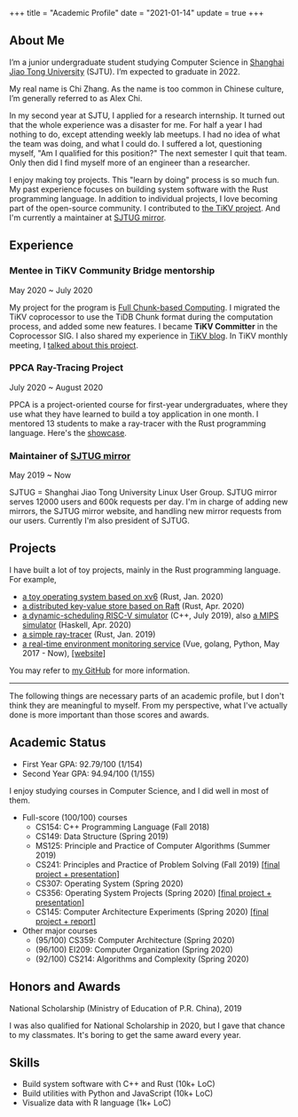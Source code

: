 +++
title = "Academic Profile"
date = "2021-01-14"
update = true
+++


## About Me

I’m a junior undergraduate student studying Computer Science in
[Shanghai Jiao Tong University](http://en.sjtu.edu.cn/) (SJTU).
I’m expected to graduate in 2022.

My real name is Chi Zhang. As the name is too common in Chinese culture, I’m generally
referred to as Alex Chi.

In my second year at SJTU, I applied for a research internship.
It turned out that the whole experience was a disaster for me. For half a year
I had nothing to do, except attending weekly lab meetups. I had no idea of what
the team was doing, and what I could do. I suffered a lot, questioning myself,
"Am I qualified for this position?" The next semester I quit that team.
Only then did I find myself more of an engineer than a researcher.

I enjoy making toy projects. This "learn by doing" process is so much fun. My past
experience focuses on building system software with the Rust programming language.
In addition to individual projects, I love becoming part of the open-source
community. I contributed to [the TiKV project](https://tikv.org). And I'm
currently a maintainer at [SJTUG mirror](https://mirrors.sjtug.sjtu.edu.cn).

## Experience

### Mentee in TiKV Community Bridge mentorship

May 2020 ~ July 2020

My project for the program is [Full Chunk-based Computing](https://github.com/tikv/tikv/issues/7724).
I migrated the TiKV coprocessor to use the TiDB Chunk format
during the computation process, and added some new features.
I became **TiKV Committer** in the Coprocessor SIG. I also shared my experience
in [TiKV blog](https://tikv.org/blog/communitybridge-mentorship/).
In TiKV monthly meeting, I [talked about this project](https://youtu.be/46zhiiDBT5w?t=682).

### PPCA Ray-Tracing Project

July 2020 ~ August 2020

PPCA is a project-oriented course for first-year undergraduates,
where they use what they have learned to build a toy application
in one month. I mentored 13 students to make
a ray-tracer with the Rust programming language. Here's the
[showcase](https://github.com/skyzh/raytracer-tutorial/issues/9).

### Maintainer of [SJTUG mirror](https://mirrors.sjtug.sjtu.edu.cn) 

May 2019 ~ Now

SJTUG = Shanghai Jiao Tong University Linux User Group.
SJTUG mirror serves 12000 users and 600k requests per day. I'm
in charge of adding new mirrors, the SJTUG mirror website, and handling
new mirror requests from our users. Currently I'm also president of SJTUG.

## Projects

I have built a lot of toy projects, mainly in the Rust programming language. For example,

* [a toy operating system based on xv6](https://github.com/skyzh/core-os-riscv) (Rust, Jan. 2020)
* [a distributed key-value store based on Raft](https://github.com/skyzh/raft-kvs) (Rust, Apr. 2020)
* [a dynamic-scheduling RISC-V simulator](https://github.com/skyzh/RISCV-Simulator) (C++, July 2019),
  also [a MIPS simulator](https://github.com/skyzh/mips-simulator) (Haskell, Apr. 2020)
* [a simple ray-tracer](https://github.com/skyzh/raytracer.rs) (Rust, Jan. 2019)
* [a real-time environment monitoring service](https://github.com/skyzh/BlueSense)
  (Vue, golang, Python, May 2017 - Now), [[website]](https://bluesense.skyzh.xyz)

You may refer to [my GitHub](https://github.com/skyzh/) for more information.

---

The following things are necessary parts of an academic profile, but I don't think they are meaningful
to myself. From my perspective, what I've actually done is more important than those scores and awards.

## Academic Status

* First Year GPA: 92.79/100 (1/154)
* Second Year GPA: 94.94/100 (1/155)

I enjoy studying courses in Computer Science, and I did well in most of them.

* Full-score (100/100) courses
  * CS154: C++ Programming Language (Fall 2018)
  * CS149: Data Structure (Spring 2019)
  * MS125: Principle and Practice of Computer Algorithms (Summer 2019)
  * CS241: Principles and Practice of Problem Solving (Fall 2019)
  [[final project + presentation]](https://github.com/skyzh/Meteor)
  * CS307: Operating System (Spring 2020)
  * CS356: Operating System Projects (Spring 2020)
  [[final project + presentation]](https://github.com/skyzh/oom_killer)
  * CS145: Computer Architecture Experiments (Spring 2020)
  [[final project + report]](https://github.com/skyzh/mips-cpu)
* Other major courses
  * (95/100) CS359: Computer Architecture (Spring 2020)
  * (96/100) EI209: Computer Organization (Spring 2020)
  * (92/100) CS214: Algorithms and Complexity (Spring 2020)

## Honors and Awards

National Scholarship (Ministry of Education of P.R. China), 2019

I was also qualified for National Scholarship in 2020, but I gave that chance to
my classmates. It's boring to get the same award every year.

## Skills

* Build system software with C++ and Rust (10k+ LoC)
* Build utilities with Python and JavaScript (10k+ LoC)
* Visualize data with R language (1k+ LoC)

